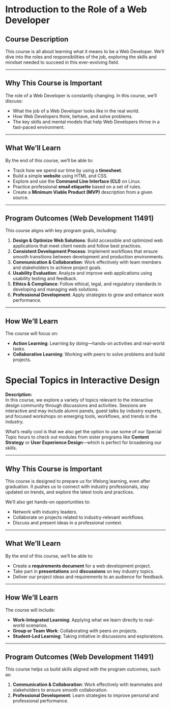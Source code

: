 # **Introduction to the Role of a Web Developer**  

## **Course Description**  
This course is all about learning what it means to be a Web Developer. We’ll dive into the roles and responsibilities of the job, exploring the skills and mindset needed to succeed in this ever-evolving field.  

---

## **Why This Course is Important**  
The role of a Web Developer is constantly changing. In this course, we’ll discuss:  
- What the job of a Web Developer looks like in the real world.  
- How Web Developers think, behave, and solve problems.  
- The key skills and mental models that help Web Developers thrive in a fast-paced environment.  

---

## **What We’ll Learn**  
By the end of this course, we’ll be able to:  
- Track how we spend our time by using a **timesheet**.  
- Build a simple **website** using HTML and CSS.  
- Explore and use the **Command Line Interface (CLI)** on Linux.  
- Practice professional **email etiquette** based on a set of rules.  
- Create a **Minimum Viable Product (MVP)** description from a given source.  

---

## **Program Outcomes (Web Development 11491)**  
This course aligns with key program goals, including:  
1. **Design & Optimize Web Solutions**: Build accessible and optimized web applications that meet client needs and follow best practices.  
2. **Consistent Development Process**: Implement workflows that ensure smooth transitions between development and production environments.  
3. **Communication & Collaboration**: Work effectively with team members and stakeholders to achieve project goals.  
4. **Usability Evaluation**: Analyze and improve web applications using usability testing and feedback.  
5. **Ethics & Compliance**: Follow ethical, legal, and regulatory standards in developing and managing web solutions.  
6. **Professional Development**: Apply strategies to grow and enhance work performance.  

---

## **How We’ll Learn**  
The course will focus on:  
- **Action Learning**: Learning by doing—hands-on activities and real-world tasks.  
- **Collaborative Learning**: Working with peers to solve problems and build projects.  





# Special Topics in Interactive Design  

**Description:**  
In this course, we explore a variety of topics relevant to the interactive design community through discussions and activities. Sessions are interactive and may include alumni panels, guest talks by industry experts, and focused workshops on emerging tools, workflows, and trends in the industry.  

What’s really cool is that we also get the option to use some of our Special Topic hours to check out modules from sister programs like **Content Strategy** or **User Experience Design**—which is perfect for broadening our skills.  

---

## **Why This Course is Important**  
This course is designed to prepare us for lifelong learning, even after graduation. It pushes us to connect with industry professionals, stay updated on trends, and explore the latest tools and practices.  

We’ll also get hands-on opportunities to:  
- Network with industry leaders.  
- Collaborate on projects related to industry-relevant workflows.  
- Discuss and present ideas in a professional context.  

---

## **What We’ll Learn**  
By the end of this course, we’ll be able to:  
- Create a **requirements document** for a web development project.  
- Take part in **presentations** and **discussions** on key industry topics.  
- Deliver our project ideas and requirements to an audience for feedback.  

---

## **How We’ll Learn**  
The course will include:  
- **Work-Integrated Learning**: Applying what we learn directly to real-world scenarios.  
- **Group or Team Work**: Collaborating with peers on projects.  
- **Student-Led Learning**: Taking initiative in discussions and explorations.  

---

## **Program Outcomes (Web Development 11491)**  
This course helps us build skills aligned with the program outcomes, such as:  
1. **Communication & Collaboration**: Work effectively with teammates and stakeholders to ensure smooth collaboration.  
2. **Professional Development**: Learn strategies to improve personal and professional performance.  



<!--
### 📚 Assignments

#### Assignment 0

##### 🔗 Link
You can check out the live demo of the project [here](https://example.com).

##### 🖼️ Image
![Project Screenshot](https://via.placeholder.com/600x300.png?text=Project+Screenshot)

##### 💻 Code Sample
Here's a quick code sample demonstrating how to use the main feature of the project:

#### Assignment 1

##### 🔗 Link
You can check out the live demo of the project [here](https://example.com).

##### 🖼️ Image
![Project Screenshot](https://via.placeholder.com/600x300.png?text=Project+Screenshot)

##### 💻 Code Sample
Here's a quick code sample demonstrating how to use the main feature of the project:


#### Assignment 2

##### 🔗 Link
You can check out the live demo of the project [here](https://example.com).

##### 🖼️ Image
![Project Screenshot](https://via.placeholder.com/600x300.png?text=Project+Screenshot)


##### 💻 Code Sample
Here's a quick code sample demonstrating how to use the main feature of the project:


### ⚠️ Warning
Please ensure you have all necessary dependencies installed before running the project. Refer to the installation instructions in the repository.

### ℹ️ Note
This project is open-source and welcomes contributions! Feel free to fork the repository and submit pull requests.


```python
def main_function():
    print("This is the main function of the project.")

main_function()
-->

